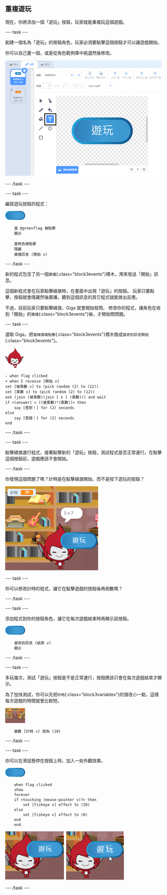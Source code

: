 ## 重複遊玩

現在，你將添加一個「遊玩」按鈕，玩家就能重複玩這個遊戲。

--- task ---

創建一個名為「遊玩」的按鈕角色，玩家必須要點擊這個按鈕才可以讓遊戲開始。

你可以自己畫一個，或是從角色範例庫中挑選然後修改。

![遊玩按鈕的圖片](images/brain-play.png)

--- /task ---

--- task ---

編寫遊玩按鈕的程式：

![按鈕角色](images/button-sprite.png)

```blocks3
    當 @greenflag 被點擊
    顯示

    當角色被點擊
    隱藏
    廣播訊息 (開始 v)
```

--- /task ---

新的程式包含了另一個`廣播`{:class="block3events"}積木，用來發送「開始」訊息。

這個新程式會在玩家點擊綠旗時，在畫面中出現「遊玩」的按鈕。 玩家只要點擊，按鈕就會隱藏然後廣播，聽到這個訊息的其它程式就能做出反應。

不過，目前玩家只要點擊綠旗，Giga 就會開始發問。 修改你的程式，讓角色在收到「開始」的`廣播`{:class="block3events"}後，才開始問問題。

--- task ---

選取 Giga，把`當綠旗被點擊`{:class="block3events"}積木換成`當收到訊息開始`{:class="block3events"}。

![角色](images/giga-sprite.png)

```blocks3
- when flag clicked
+ when I receive [開始 v]
set [被乘數 v] to (pick random (2) to (12))
set [乘數 v] to (pick random (2) to (12))
ask (join (被乘數)(join [ x ] (乘數))) and wait
if <(answer) = ((被乘數)*(乘數))> then
	say [答對！] for (2) seconds
else
	say [答錯！] for (2) seconds
end
```

--- /task ---

--- task ---

點擊綠旗運行程式，接著點擊新的「遊玩」按鈕，測試程式是否正常運行。在點擊這個按鈕前，遊戲應該不會開始。

--- /task ---

你發現這個問題了嗎？計時是在點擊綠旗開始，而不是按下遊玩的按鈕？

![計時已開始](images/brain-timer-bug.png)

--- task ---

你可以修改計時的程式，讓它在點擊遊戲的按鈕後再倒數嗎？

--- /task ---

--- task ---

添加程式到你的按鈕角色，讓它在每次遊戲結束時再顯示該按鈕。

![按鈕角色](images/button-sprite.png)

```blocks3
    當收到訊息 (結束 v)
    顯示
```

--- /task ---

--- task ---

多玩幾次，測試「遊玩」按鈕是不是正常運行，按鈕應該只會在每次遊戲結束才顯示。

為了加快測試，你可以先把`計時`{:class="block3variables"}的值改小一點，這樣每次遊戲的時間就會比較短。

![舞台](images/stage-sprite.png)

```blocks3
    變數 [計時 v] 設為 (10)
```

--- /task ---

--- task ---

你可以在滑鼠懸停在按鈕上時，加入一些外觀效果。

![按鈕](images/button-sprite.png)

```blocks3
    when flag clicked
	show
	forever
	if <touching (mouse-pointer v)?> then
		set [fisheye v] effect to (30)
	else
		set [fisheye v] effect to (0)
	end
	end
```

![截圖](images/brain-fisheye.png)

--- /task ---